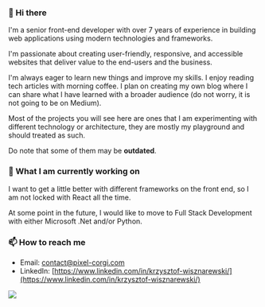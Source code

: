 ### 👋 Hi there 

I'm a senior front-end developer with over 7 years of experience in building web applications using modern technologies and frameworks. 

I'm passionate about creating user-friendly, responsive, and accessible websites that deliver value to the end-users and the business.

I'm always eager to learn new things and improve my skills. I enjoy reading tech articles with morning coffee. I plan on creating my own blog where I can share what I have learned with a broader audience (do not worry, it is not going to be on Medium).

Most of the projects you will see here are ones that I am experimenting with different technology or architecture, they are mostly my playground and should treated as such.

Do note that some of them may be **outdated**.


### 🔭 What I am currently working on

I want to get a little better with different frameworks on the front end, so I am not locked with React all the time.

At some point in the future, I would like to move to Full Stack Development with either Microsoft .Net and/or Python.

### 📫 How to reach me

- Email: [contact@pixel-corgi.com](mailto:contact@pixel-corgi.com)
- LinkedIn: [https://www.linkedin.com/in/krzysztof-wisznarewski/](https://www.linkedin.com/in/krzysztof-wisznarewski/)

![](https://komarev.com/ghpvc/?username=ulthes)
